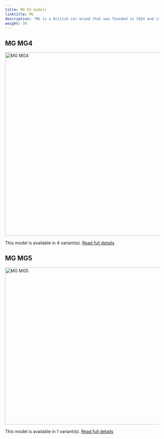 ```yaml
---
title: MG EV models
linktitle: MG
description: "MG is a British car brand that was founded in 1924 and is now owned by SAIC Motor, a Chinese automobile group. MG has a long history of producing sports cars and roadsters, but in recent years it has shifted to electric and hybrid vehicles. "
weight: 30
---
```




## MG MG4

<a href="mg4"><img src="https://media.evkx.net/multimedia/models/mg/mg4/mg4_electric_luxury/main_1_st.jpg" width="800" height="599" alt="MG MG4" ></a>

This model is available in 4 variant(s). 
[Read full details](mg4/)

## MG MG5

<a href="mg5"><img src="https://media.evkx.net/multimedia/models/mg/mg5/mg5_electric_long_range/main_1_st.jpg" width="800" height="512" alt="MG MG5" ></a>

This model is available in 1 variant(s). 
[Read full details](mg5/)
